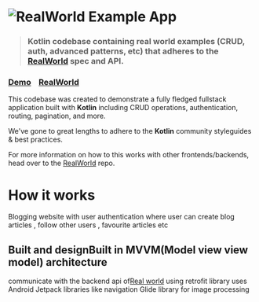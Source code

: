# ![RealWorld Example App](https://cloud.githubusercontent.com/assets/556934/25672246/9a20e960-2fe7-11e7-99d3-23652878a2c2.png)

> ### Kotlin codebase containing real world examples (CRUD, auth, advanced patterns, etc) that adheres to the [RealWorld](https://github.com/gothinkster/realworld) spec and API.


### [Demo](https://github.com/gothinkster/realworld)&nbsp;&nbsp;&nbsp;&nbsp;[RealWorld](https://github.com/gothinkster/realworld)


This codebase was created to demonstrate a fully fledged fullstack application built with **Kotlin** including CRUD operations, authentication, routing, pagination, and more.

We've gone to great lengths to adhere to the **Kotlin** community styleguides & best practices.

For more information on how to this works with other frontends/backends, head over to the [RealWorld](https://github.com/gothinkster/realworld) repo.


# How it works

Blogging website with user authentication where user can create blog articles , follow other users , favourite articles etc

## Built and designBuilt in MVVM(Model view view model) architecture
communicate with the backend api of[Real world](https://github.com/gothinkster/realworld) using retrofit library
uses Android Jetpack libraries like navigation
Glide library for image processing


